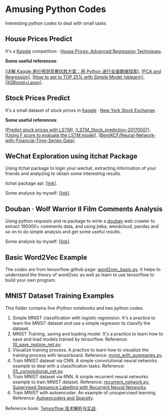 # Amusing Python Codes
Interesting python codes to deal with small tasks

## House Prices Predict
It's a [Kaggle](https://www.kaggle.com/) competition · [House Prices: Advanced Regression Techniques](https://www.kaggle.com/c/house-prices-advanced-regression-techniques).

**Some useful references**:

[[详解 Kaggle 房价预测竞赛优胜方案：用 Python 进行全面数据探索]](https://www.leiphone.com/news/201704/Py7Mu3TwRF97pWc7.html), [[PCA and Regression]](https://www.kaggle.com/miguelangelnieto/pca-and-regression), [[How to get to TOP 25% with Simple Model (sklearn)]](https://www.kaggle.com/neviadomski/how-to-get-to-top-25-with-simple-model-sklearn), [[XGBoost+Lasso]](https://www.kaggle.com/humananalog/xgboost-lasso/code/code).

## Stock Prices Predict
It's a small dataset of stock prices in [Kaggle](https://www.kaggle.com/) · [New York Stock Exchange](https://www.kaggle.com/dgawlik/nyse).

**Some useful references**:

[[Predict stock prices with LSTM]](https://www.kaggle.com/pablocastilla/predict-stock-prices-with-lstm), [[LSTM_Stock_prediction-20170507]](https://www.kaggle.com/benjibb/lstm-stock-prediction-20170507), [[Using F score to evaluate the LSTM model]](https://www.kaggle.com/amberhahn/using-f-score-to-evaluate-the-lstm-model/code), [[BenjiKCF/Neural-Network-with-Financial-Time-Series-Data]](https://github.com/BenjiKCF/Neural-Network-with-Financial-Time-Series-Data).

## WeChat Exploration using itchat Package
Using itchat package to login your wechat, extracting information of your friends and analyzing to obtain some interesting results.

itchat package api: [[link]](https://itchat.readthedocs.io/zh/latest/api/).

Some analysis by myself: [[link]](https://isaacchanghau.github.io/2017/09/10/Python-itchat包分析微信朋友/).

## Douban · Wolf Warrior II Film Comments Analysis
Using python requests and re package to wirte a [douban](https://movie.douban.com/subject/26363254/comments?start=0) web crawler to extract 190000+ comments data, and using jieba, weodcloud, pandas and so on to do simple analysis and get some useful results.

Some analysis by myself: [[link]](https://isaacchanghau.github.io/2017/09/10/Python-浅析-战狼2-170000-影评数据/).

## Basic Word2Vec Example
The codes are from tensorflow github page: [word2vec_basic.py](https://github.com/tensorflow/tensorflow/blob/master/tensorflow/examples/tutorials/word2vec/word2vec_basic.py). It helps to understand the theory of word2vec as well as learn to use tensorflow to build your own program.

## MNIST Dataset Training Examples
This folder contains five iPython notebooks and two python codes.

1. Simple MNIST classification with logistic regression. It's a practice to learn the MNIST dataset and use a simple regressor to classify the dataset.
2. MNIST Training, saving and loading model. It's a practice to learn how to save and load models trained by tensorflow. Reference: [10_save_restore_net.py](https://github.com/nlintz/TensorFlow-Tutorials/blob/master/10_save_restore_net.py).
3. Visualize training process. A practice to learn how to visualize the training process with tensorboard. Reference: [mnist_with_summaries.py](https://github.com/tensorflow/tensorflow/blob/master/tensorflow/examples/tutorials/mnist/mnist_with_summaries.py).
4. Train MNIST dataset via CNN. A simple convolutional neural networks example to deal with a classification tasks. Reference: [05_convolutional_net.py](https://github.com/nlintz/TensorFlow-Tutorials/blob/master/05_convolutional_net.py).
5. Train MNIST dataset via RNN. A simple recurrent neural networks example to train MNIST dataset. Reference: [recurrent_network.py](https://github.com/aymericdamien/TensorFlow-Examples/blob/master/examples/3_NeuralNetworks/recurrent_network.py), [Supervised Sequence Labelling with Recurrent Neural Networks](http://www.cs.toronto.edu/~graves/preprint.pdf).
6. Train MNIST with autoencoder. An example of unsupervised learning. Reference: [Autoencoders and Sparsity](http://ufldl.stanford.edu/wiki/index.php/Autoencoders_and_Sparsity).

Reference book: [Tensorflow 技术解析与实战](http://www.epubit.com.cn/book/details/4862).